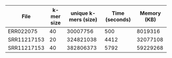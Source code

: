 File | k-mer size | unique k-mers (size) | Time (seconds) | Memory (KB)|
--- | --- | --- | --- | ---
ERR022075 | 40 | 30007756  | 500 | 8019316|
SRR11217153| 20 | 324821038 | 4412 | 32077108 |
SRR11217153| 40 | 382806373 | 5792 | 59229268 |
